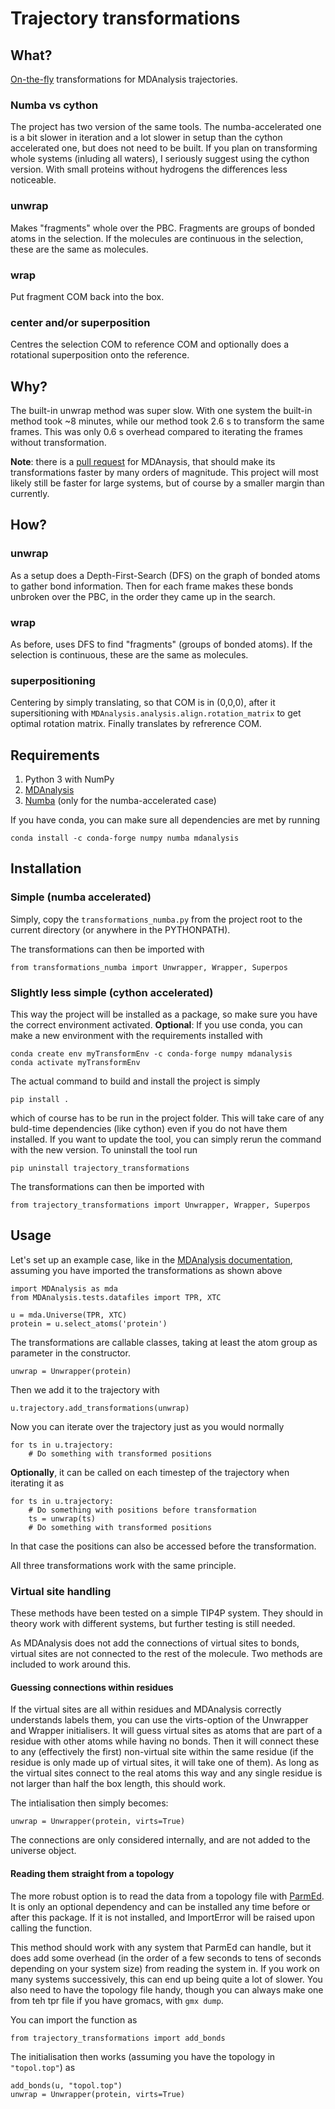 # Trajectory transformations #


## What? ###

[On-the-fly](https://www.mdanalysis.org/2020/03/09/on-the-fly-transformations/) transformations for MDAnalysis trajectories.

### Numba vs cython ###

The project has two version of the same tools. The numba-accelerated one is a bit slower in iteration and a lot slower in setup than the cython accelerated one, but does not need to be built. If you plan on transforming whole systems (inluding all waters), I seriously suggest using the cython version. With small proteins without hydrogens the differences less noticeable.

### unwrap ####

Makes "fragments" whole over the PBC. Fragments are groups of bonded atoms in the selection. If the molecules are continuous in the selection, these are the same as molecules.

### wrap ####

Put fragment COM back into the box.

### center and/or superposition ####

Centres the selection COM to reference COM and optionally does a rotational superposition onto the reference.

## Why? ###

The built-in unwrap method was super slow. With one system the built-in method took ~8 minutes, while our method took 2.6 s to transform the same frames. This was only 0.6 s overhead compared to iterating the frames without transformation.

**Note**: there is a [pull request](https://github.com/MDAnalysis/mdanalysis/pull/3169#issue-831915405) for MDAnaysis, that should make its transformations faster by many orders of magnitude. This project will most likely still be faster for large systems, but of course by a smaller margin than currently.

## How? ###


### unwrap ####

As a setup does a Depth-First-Search (DFS) on the graph of bonded atoms to gather bond information. Then for each frame makes these bonds unbroken over the PBC, in the order they came up in the search.

### wrap ####

As before, uses DFS to find "fragments" (groups of bonded atoms). If the selection is continuous, these are the same as molecules.

### superpositioning ####

Centering by simply translating, so that COM is in (0,0,0), after it supersitioning with `MDAnalysis.analysis.align.rotation_matrix` to get optimal rotation matrix. Finally translates by refrerence COM.




## Requirements ###

1. Python 3 with NumPy
1. [MDAnalysis](https://docs.mdanalysis.org/stable/index.html)
1. [Numba](https://numba.pydata.org/) (only for the numba-accelerated case)

If you have conda, you can make sure all dependencies are met by running

```
conda install -c conda-forge numpy numba mdanalysis
```


## Installation ##

### Simple (numba accelerated) ###

Simply, copy the `transformations_numba.py` from the project root to  the current directory (or anywhere in the PYTHONPATH). 

The transformations can then be imported with
```
from transformations_numba import Unwrapper, Wrapper, Superpos
```

### Slightly less simple (cython accelerated) ###

This way the project will be installed as a package, so make sure you have the correct environment activated. **Optional**: If you use conda, you can make a new environment with the requirements installed with

```
conda create env myTransformEnv -c conda-forge numpy mdanalysis
conda activate myTransformEnv
```

The actual command to build and install the project is simply
```
pip install .
```
which of course has to be run in the project folder. This will take care of any buld-time dependencies (like cython) even if you do not have them installed. If you want to update the tool, you can simply rerun the command with the new version. To uninstall the tool run

```
pip uninstall trajectory_transformations
```


The transformations can then be imported with
```
from trajectory_transformations import Unwrapper, Wrapper, Superpos
```


## Usage ##


Let's set up an example case, like in the [MDAnalysis documentation](https://userguide.mdanalysis.org/stable/trajectories/transformations.html), assuming you have imported the transformations as shown above

```
import MDAnalysis as mda
from MDAnalysis.tests.datafiles import TPR, XTC

u = mda.Universe(TPR, XTC)
protein = u.select_atoms('protein')
```

The transformations are callable classes, taking at least the atom group as parameter in the constructor. 

```
unwrap = Unwrapper(protein)
```

Then we add it to the trajectory with 

```
u.trajectory.add_transformations(unwrap)
```

Now you can iterate over the trajectory just as you would normally


```
for ts in u.trajectory:
    # Do something with transformed positions
```

**Optionally**, it can be called on each timestep of the trajectory when iterating it as

```
for ts in u.trajectory:
    # Do something with positions before transformation
    ts = unwrap(ts)
    # Do something with transformed positions
```

In that case the positions can also be accessed before the transformation.

All three transformations work with the same principle.


### Virtual site handling ###

These methods have been tested on a simple TIP4P system. They should in theory work with different systems, but further testing is still needed.

As MDAnalysis does not add the connections of virtual sites to bonds, virtual sites are not connected to the rest of the molecule. Two methods are included to work around this.

#### Guessing connections within residues ####

If the virtual sites are all within residues and MDAnalysis correctly understands labels them, you can use the virts-option of the Unwrapper and Wrapper initialisers. It will guess virtual sites as atoms that are part of a residue with other atoms while having no bonds. Then it will connect these to any (effectively the first) non-virtual site within the same residue (if the residue is only made up of virtual sites, it will take one of them). As long as the virtual sites connect to the real atoms this way and any single residue is not larger than half the box length, this should work.

The intialisation then simply becomes:

```
unwrap = Unwrapper(protein, virts=True)
```

The connections are only considered internally, and are not added to the universe object.

#### Reading them straight from a topology ####

The more robust option is to read the data from a topology file with [ParmEd](https://parmed.github.io/ParmEd/html/index.html). It is only an optional dependency and can be installed any time before or after this package. If it is not installed, and ImportError will be raised upon calling the function.

This method should work with any system that ParmEd can handle, but it does add some overhead (in the order of a few seconds to tens of seconds depending on your system size) from reading the system in. If you work on many systems successively, this can end up being quite a lot of slower. You also need to have the topology file handy, though you can always make one from teh tpr file if you have gromacs, with `gmx dump`.

You can import the function as

```
from trajectory_transformations import add_bonds
```

The initialisation then works (assuming you have the topology in `"topol.top"`) as

```
add_bonds(u, "topol.top")
unwrap = Unwrapper(protein, virts=True)
```